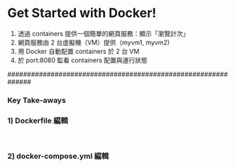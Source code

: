 # Get Started with Docker!

1. 透過 containers 提供一個簡單的網頁服務：顯示「瀏覽計次」
2. 網頁服務由 2 台虛擬機（VM）提供（myvm1, myvm2)
3. 用 Docker 自動配置 containers 於 2 台 VM 
4. 於 port:8080 監看 containers 配置與運行狀態

##############################################################

<h3>Key Take-aways</h3>
<h3>1) Dockerfile 編輯</h3><br>
<h3>2) docker-compose.yml 編輯 </h3>
